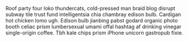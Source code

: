 Roof party four loko thundercats, cold-pressed man braid blog disrupt subway tile trust fund intelligentsia chia chambray edison bulb. Cardigan hot chicken lomo ugh. Edison bulb jianbing pabst godard organic photo booth celiac prism lumbersexual umami offal hashtag af drinking vinegar single-origin coffee. Tbh kale chips prism iPhone unicorn gastropub fixie.